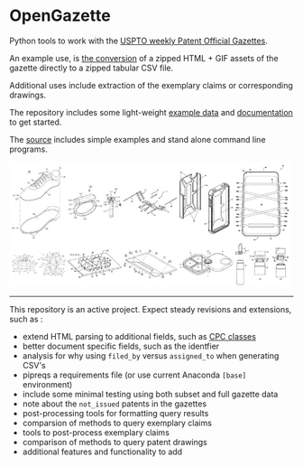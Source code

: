 # OpenGazette

Python tools to work with the [USPTO weekly Patent Official Gazettes](https://developer.uspto.gov/product/patent-official-gazettes-listing).

An example use, is [the conversion](opengazette/gazette_to_csv.py) of a zipped HTML + GIF assets of the gazette directly to a zipped tabular CSV file.

Additional uses include extraction of the exemplary claims or corresponding drawings.

The repository includes some light-weight [example data](data/) and [documentation](docs/) to get started.

The [source](/opengazette) includes simple examples and stand alone command line programs.

<img src="docs/images/2408-open_gazette-get_gifs-01.jpg" width=500px>

---

This repository is an active project. Expect steady revisions and extensions, such as :

* extend HTML parsing to additional fields, such as [CPC classes](https://www.uspto.gov/web/patents/classification/cpc/html/cpc.html)
* better document specific fields, such as the identfier
* analysis for why using ```filed_by``` versus ```assigned_to``` when generating CSV's
* pipreqs a requirements file (or use current Anaconda ```[base]``` environment)
* include some minimal testing using both subset and full gazette data
* note about the ```not_issued``` patents in the gazettes
* post-processing tools for formatting query results
* comparsion of methods to query exemplary claims
* tools to post-process exemplary claims
* comparison of methods to query patent drawings
* additional features and functionality to add



